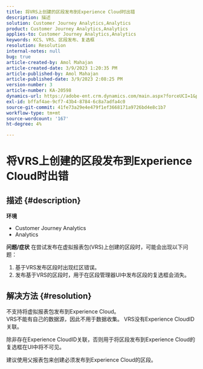 ```yaml
---
title: 将VRS上创建的区段发布到Experience Cloud时出错
description: 描述
solution: Customer Journey Analytics,Analytics
product: Customer Journey Analytics,Analytics
applies-to: Customer Journey Analytics,Analytics
keywords: KCS、VRS、区段发布、复选框
resolution: Resolution
internal-notes: null
bug: true
article-created-by: Amol Mahajan
article-created-date: 3/9/2023 1:20:35 PM
article-published-by: Amol Mahajan
article-published-date: 3/9/2023 2:08:25 PM
version-number: 3
article-number: KA-20598
dynamics-url: https://adobe-ent.crm.dynamics.com/main.aspx?forceUCI=1&pagetype=entityrecord&etn=knowledgearticle&id=145d5d2a-7dbe-ed11-83ff-6045bd006704
exl-id: bffaf4ae-9cf7-43b4-8784-6c8a7adfa4c0
source-git-commit: 41fe73a29e4e479f1ef3668171a9726bd4e8c1b7
workflow-type: tm+mt
source-wordcount: '167'
ht-degree: 4%

---
```


# 将VRS上创建的区段发布到Experience Cloud时出错

## 描述 {#description}

<b>环境</b>
- Customer Journey Analytics
- Analytics



<b>问题/症状</b>
在尝试发布在虚拟报表包(VRS)上创建的区段时，可能会出现以下问题：

1. 基于VRS发布区段时出现红区错误。
2. 发布基于VRS的区段时，用于在区段管理器UI中发布区段的复选框会消失。



## 解决方法 {#resolution}

不支持将虚拟报表包发布到Experience Cloud。<br>
VRS不能有自己的数据源，因此不用于数据收集。 VRS没有Experience CloudID关联。

除非存在Experience CloudID关联，否则用于将区段发布到Experience Cloud的复选框在UI中将不可见。

建议使用父报表包来创建必须发布到Experience Cloud的区段。
